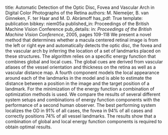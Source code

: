 title: Automatic Detection of the Optic Disc, Fovea and Vascular Arch in Digital Color Photographs of the Retina
authors: M. Niemeijer, B. van Ginneken, F. ter Haar and M. D. Abràmoff
has_pdf: True
template: publication
bibkey: niem05a
published_in: Proceedings of the British Machine Vision Conference
pub_details: in: <i>Proceedings of the British Machine Vision Conference</i>, 2005, pages 109-118
We present a novel method that determines whether a macula centered retinal image is from the left or right eye and automatically detects the optic disc, the fovea and the vascular arch by inferring the location of a set of landmarks placed on these structures. The algorithm relies on a specific energy function that combines global and local cues. The global cues are derived from vascular atlases of the vessel orientation and thickness on the retina as well as a vascular distance map. A fourth component models the local appearance around each of the landmarks in the model and is able to estimate the distance between a position in the image and the target position of a landmark. For the minimization of the energy function a combination of optimization methods is used. We compare the results of several different system setups and combinations of energy function components with the performance of a second human observer. The best performing system localizes the OD in 91% of all cases, the fovea in 94% of all cases and correctly positions 74% of all vessel landmarks. The results show that a combination of global and local energy function components is required to obtain optimal results.

